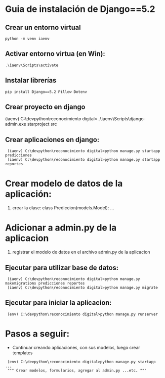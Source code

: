 # Guia de instalación de Django==5.2

## Crear un entorno virtual
~~~
python -m venv iaenv
~~~

## Activar entorno virtua (en Win):
~~~
.\iaenv\Scripts\activate
~~~

## Instalar librerías
~~~
pip install Django==5.2 Pillow Dotenv
~~~

## Crear proyecto en django
(iaenv) C:\devpython\reconocimiento digital>..\iaenv\Scripts\django-admin.exe starproject src

## Crear aplicaciones en django:

~~~
 (iaenv) C:\devpython\reconocimiento digital>python manage.py startapp predicciones
 (iaenv) C:\devpython\reconocimiento digital>python manage.py startapp reportes
~~~

# Crear modelo de datos de la aplicación:
1. crear la clase: class Prediccion(models.Model): ...

# Adicionar a admin.py de la aplicacion
1. registrar el modelo de datos en el archivo admin.py de la aplicacion

## Ejecutar para utilizar base de datos:
~~~
 (iaenv) C:\devpython\reconocimiento digital>python manage.py makemigrations predicciones reportes
 (iaenv) C:\devpython\reconocimiento digital>python manage.py migrate
~~~

## Ejecutar para iniciar la aplicacion:

~~~
 (env) C:\devpython\reconocimiento digital>python manage.py runserver
~~~

# Pasos a seguir:

* Continuar creando aplicaciones, con sus modelos, luego crear templates

~~~
 (env) C:\devpython\reconocimiento digital>python manage.py startapp ...
 """ Crear modelos, formularios, agregar al admin.py ...etc. """
~~~